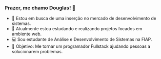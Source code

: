 ### Prazer, me chamo Douglas! 👋


- 🔭 Estou em busca de uma inserção no mercado de desenvolvimento de sistemas.
- 🌱 Atualmente estou estudando e realizando projetos focados em ambiente web.
- 💻 Sou estudante de Análise e Desenvolvimento de Sistemas na FIAP.
- 🚀 Objetivo: Me tornar um programador Fullstack ajudando pessoas a solucionarem problemas.

